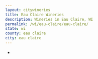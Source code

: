```yaml
---
layout: citywineries
title: Eau Claire Wineries
description: Wineries in Eau Claire, WI
permalink: /wi/eau-claire/eau-claire/
state: wi
county: eau claire
city: eau claire
---
```

-
